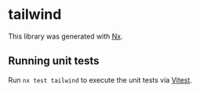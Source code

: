 # tailwind

This library was generated with [Nx](https://nx.dev).

## Running unit tests

Run `nx test tailwind` to execute the unit tests via [Vitest](https://vitest.dev/).
